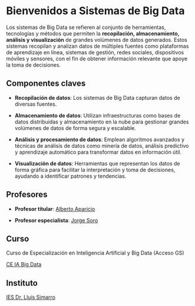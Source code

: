 # Bienvenidos a Sistemas de Big Data

Los sistemas de Big Data se refieren al conjunto de herramientas, tecnologías y métodos que permiten la **recopilación, almacenamiento, análisis y visualización** de grandes volúmenes de datos generados. Estos sistemas recopilan y analizan datos de múltiples fuentes como plataformas de aprendizaje en línea, sistemas de gestión, redes sociales, dispositivos móviles y sensores, con el fin de obtener información relevante que apoye la toma de decisiones.

## Componentes claves

- **Recopilación de datos**: Los sistemas de Big Data capturan datos de diversas fuentes.

- **Almacenamiento de datos**: Utilizan infraestructuras como bases de datos distribuidas y almacenamiento en la nube para gestionar grandes volúmenes de datos de forma segura y escalable.

- **Análisis y procesamiento de datos**: Emplean algoritmos avanzados y técnicas de análisis de datos como minería de datos, análisis predictivo y aprendizaje automático para transformar datos en información útil.

- **Visualización de datos**: Herramientas que representan los datos de forma gráfica para facilitar la interpretación y toma de decisiones, ayudando a identificar patrones y tendencias.

## Profesores

- **Profesor titular**: [Alberto Aparicio]()

- **Profesor especialista**: [Jorge Soro](https://www.linkedin.com/in/jorsodom/)

## Curso

Curso de Especialización en Inteligencia Artificial y Big Data (Acceso GS)

[CE IA Big Data](https://todofp.es/que-estudiar/familias-profesionales/informatica-comunicaciones/ce-inteligencia-artificial-bigdata.html)

## Instituto

[IES Dr. Lluís Simarro](https://portal.edu.gva.es/ieslluissimarro/)


